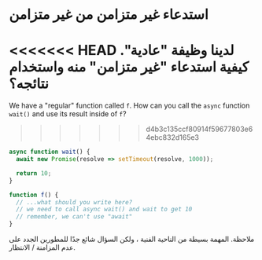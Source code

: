 
# استدعاء غير متزامن من غير متزامن

<<<<<<< HEAD
لدينا وظيفة "عادية". كيفية استدعاء "غير متزامن" منه واستخدام نتائجه؟
=======
We have a "regular" function called `f`. How can you call the `async` function `wait()` and use its result inside of `f`?
>>>>>>> d4b3c135ccf80914f59677803e64ebc832d165e3

```js
async function wait() {
  await new Promise(resolve => setTimeout(resolve, 1000));

  return 10;
}

function f() {
  // ...what should you write here?
  // we need to call async wait() and wait to get 10
  // remember, we can't use "await"
}
```

ملاحظة. المهمة بسيطة من الناحية الفنية ، ولكن السؤال شائع جدًا للمطورين الجدد على عدم المزامنة / الانتظار.